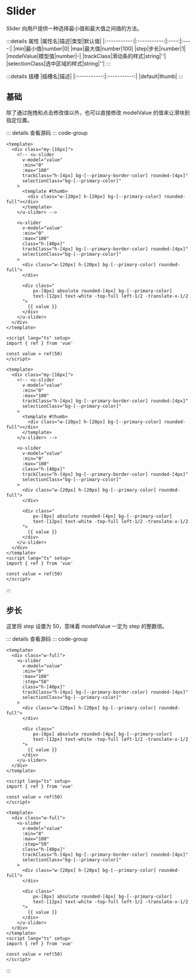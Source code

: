 <!-- import -->
<script setup>
import Basic from '../examples/slider/01.basic.vue'
import Step from '../examples/slider/02.step.vue'
</script>
<!-- import -->

# Slider

Slider 向用户提供一种选择最小值和最大值之间值的方法。

:::details 属性
|属性名|描述|类型|默认值|
|:-----------:|:-----------:|:----:|:----:|
|min|最小值|number|0|
|max|最大值|number|100|
|step|步长|number|1|
|modelValue|模型值|number|-|
|trackClass|滑动条的样式|string|''|
|selectionClass|选中区域的样式|string|''|
:::

:::details 插槽
|插槽名|描述|
|:-----------:|:-----------:|
|default|thumb|
:::

## 基础

除了通过拖拽和点击修改值以外，也可以直接修改 modelValue 的值来让滑块到指定位置。

<!-- component -->
<Basic></Basic>
::: details 查看源码
::: code-group
```vue [template]
<template>
  <div class="my-[16px]">
    <!-- <u-slider 
      v-model="value" 
      :min="0"
      :max="100" 
      trackClass="h-[4px] bg-[--primary-border-color] rounded-[4px]"
      selectionClass="bg-[--primary-color]"
    >
      <template #thumb>
        <div class="w-[20px] h-[20px] bg-[--primary-color] rounded-full"></div>
      </template>
    </u-slider> -->

    <u-slider 
      v-model="value" 
      :min="0"
      :max="100" 
      class="h-[40px]"
      trackClass="h-[4px] bg-[--primary-border-color] rounded-[4px]"
      selectionClass="bg-[--primary-color]"
    >
      <div class="w-[20px] h-[20px] bg-[--primary-color] rounded-full">
      </div>

      <div class="
          px-[8px] absolute rounded-[4px] bg-[--primary-color]
          text-[12px] text-white -top-full left-1/2 -translate-x-1/2
      ">
        {{ value }}
      </div>
    </u-slider>
  </div>
</template>
```

```vue [script]
<script lang="ts" setup>
import { ref } from 'vue'

const value = ref(50)
</script>
```

```vue [all]
<template>
  <div class="my-[16px]">
    <!-- <u-slider 
      v-model="value" 
      :min="0"
      :max="100" 
      trackClass="h-[4px] bg-[--primary-border-color] rounded-[4px]"
      selectionClass="bg-[--primary-color]"
    >
      <template #thumb>
        <div class="w-[20px] h-[20px] bg-[--primary-color] rounded-full"></div>
      </template>
    </u-slider> -->

    <u-slider 
      v-model="value" 
      :min="0"
      :max="100" 
      class="h-[40px]"
      trackClass="h-[4px] bg-[--primary-border-color] rounded-[4px]"
      selectionClass="bg-[--primary-color]"
    >
      <div class="w-[20px] h-[20px] bg-[--primary-color] rounded-full">
      </div>

      <div class="
          px-[8px] absolute rounded-[4px] bg-[--primary-color]
          text-[12px] text-white -top-full left-1/2 -translate-x-1/2
      ">
        {{ value }}
      </div>
    </u-slider>
  </div>
</template>
<script lang="ts" setup>
import { ref } from 'vue'

const value = ref(50)
</script>

```

:::
<!-- component -->

## 步长

这里将 step 设置为 50，意味着 modelValue 一定为 step 的整数倍。

<!-- component -->
<Step></Step>
::: details 查看源码
::: code-group
```vue [template]
<template>
  <div class="w-full">
    <u-slider 
      v-model="value" 
      :min="0"
      :max="100" 
      :step="50"
      class="h-[40px]"
      trackClass="h-[4px] bg-[--primary-border-color] rounded-[4px]"
      selectionClass="bg-[--primary-color]"
    >
      <div class="w-[20px] h-[20px] bg-[--primary-color] rounded-full">
      </div>

      <div class="
          px-[8px] absolute rounded-[4px] bg-[--primary-color]
          text-[12px] text-white -top-full left-1/2 -translate-x-1/2
      ">
        {{ value }}
      </div>
    </u-slider>
  </div>
</template>
```

```vue [script]
<script lang="ts" setup>
import { ref } from 'vue'

const value = ref(50)
</script>
```

```vue [all]
<template>
  <div class="w-full">
    <u-slider 
      v-model="value" 
      :min="0"
      :max="100" 
      :step="50"
      class="h-[40px]"
      trackClass="h-[4px] bg-[--primary-border-color] rounded-[4px]"
      selectionClass="bg-[--primary-color]"
    >
      <div class="w-[20px] h-[20px] bg-[--primary-color] rounded-full">
      </div>

      <div class="
          px-[8px] absolute rounded-[4px] bg-[--primary-color]
          text-[12px] text-white -top-full left-1/2 -translate-x-1/2
      ">
        {{ value }}
      </div>
    </u-slider>
  </div>
</template>
<script lang="ts" setup>
import { ref } from 'vue'

const value = ref(50)
</script>

```

:::
<!-- component -->
